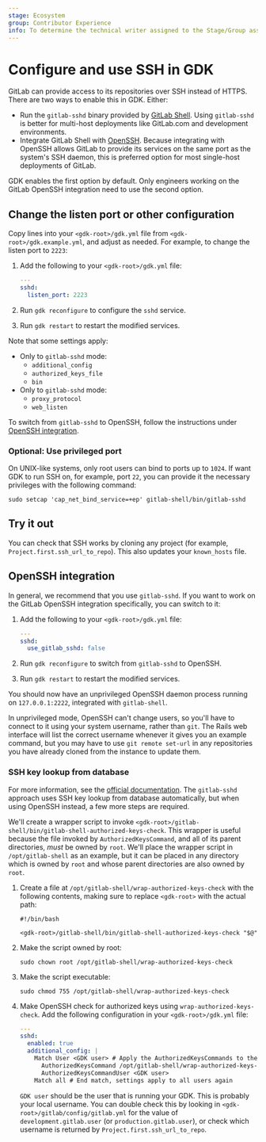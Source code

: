 ```yaml
---
stage: Ecosystem
group: Contributor Experience
info: To determine the technical writer assigned to the Stage/Group associated with this page, see https://about.gitlab.com/handbook/engineering/ux/technical-writing/#assignments
---
```


# Configure and use SSH in GDK

GitLab can provide access to its repositories over SSH instead of HTTPS. There
are two ways to enable this in GDK. Either:

- Run the `gitlab-sshd` binary provided by [GitLab Shell](https://gitlab.com/gitlab-org/gitlab-shell).
  Using `gitlab-sshd` is better for multi-host deployments like GitLab.com and
  development environments.
- Integrate GitLab Shell with [OpenSSH](https://openssh.org). Because integrating
  with OpenSSH allows GitLab to provide its services on the same port as the system's
  SSH daemon, this is preferred option for most single-host deployments of GitLab.

GDK enables the first option by default. Only engineers working on the GitLab
OpenSSH integration need to use the second option.

## Change the listen port or other configuration

Copy lines into your `<gdk-root>/gdk.yml` file from `<gdk-root>/gdk.example.yml`,
and adjust as needed. For example, to change the listen port to `2223`:

1. Add the following to your `<gdk-root>/gdk.yml` file:

   ```yaml
   ---
   sshd:
     listen_port: 2223
   ```

1. Run `gdk reconfigure` to configure the `sshd` service.

1. Run `gdk restart` to restart the modified services.

Note that some settings apply:

- Only to `gitlab-sshd` mode:
  - `additional_config`
  - `authorized_keys_file`
  - `bin`
- Only to `gitlab-sshd` mode:
  - `proxy_protocol`
  - `web_listen`

To switch from `gitlab-sshd` to OpenSSH, follow the
instructions under [OpenSSH integration](#openssh-integration).

### Optional: Use privileged port

On UNIX-like systems, only root users can bind to ports up to `1024`. If want GDK to run SSH
on, for example, port `22`, you can provide it the necessary privileges with the following
command:

```shell
sudo setcap 'cap_net_bind_service=+ep' gitlab-shell/bin/gitlab-sshd
```

## Try it out

You can check that SSH works by cloning any project (for example, `Project.first.ssh_url_to_repo`).
This also updates your `known_hosts` file.

## OpenSSH integration

In general, we recommend that you use `gitlab-sshd`. If you want to work on the
GitLab OpenSSH integration specifically, you can switch to it:

1. Add the following to your `<gdk-root>/gdk.yml` file:

   ```yaml
   ---
   sshd:
     use_gitlab_sshd: false
   ```

1. Run `gdk reconfigure` to switch from `gitlab-sshd` to OpenSSH.

1. Run `gdk restart` to restart the modified services.

You should now have an unprivileged OpenSSH daemon process running on
`127.0.0.1:2222`, integrated with `gitlab-shell`.

In unprivileged mode, OpenSSH can't change users, so you'll have to connect to
it using your system username, rather than `git`. The Rails web interface will
list the correct username whenever it gives you an example command, but you may
have to use `git remote set-url` in any repositories you have already cloned
from the instance to update them.

### SSH key lookup from database

For more information, see the
[official documentation](https://docs.gitlab.com/ee/administration/operations/speed_up_ssh.html#the-solution).
The `gitlab-sshd` approach uses SSH key lookup from database automatically, but
when using OpenSSH instead, a few more steps are required.

We'll create a wrapper script to invoke
`<gdk-root>/gitlab-shell/bin/gitlab-shell-authorized-keys-check`. This wrapper is useful
because the file invoked by `AuthorizedKeysCommand`, and all of its parent directories,
*must* be owned by `root`. We'll place the wrapper script in `/opt/gitlab-shell` as an
example, but it can be placed in any directory which is owned by `root` and whose parent
directories are also owned by `root`.

1. Create a file at `/opt/gitlab-shell/wrap-authorized-keys-check` with the following
   contents, making sure to replace `<gdk-root>` with the actual path:

   ```shell
   #!/bin/bash

   <gdk-root>/gitlab-shell/bin/gitlab-shell-authorized-keys-check "$@"
   ```

1. Make the script owned by root:

   ```shell
   sudo chown root /opt/gitlab-shell/wrap-authorized-keys-check
   ```

1. Make the script executable:

   ```shell
   sudo chmod 755 /opt/gitlab-shell/wrap-authorized-keys-check
   ```

1. Make OpenSSH check for authorized keys using `wrap-authorized-keys-check`. Add the
   following configuration in your `<gdk-root>/gdk.yml` file:

   ```yaml
   ---
   sshd:
     enabled: true
     additional_config: |
       Match User <GDK user> # Apply the AuthorizedKeysCommands to the git user only
         AuthorizedKeysCommand /opt/gitlab-shell/wrap-authorized-keys-check <GDK user> %u %k
         AuthorizedKeysCommandUser <GDK user>
       Match all # End match, settings apply to all users again
   ```

   `GDK user` should be the user that is running your GDK. This is probably your local
   username. You can double check this by looking in
   `<gdk-root>/gitlab/config/gitlab.yml` for the value of `development.gitlab.user`
   (or `production.gitlab.user`), or check which username is returned by
   `Project.first.ssh_url_to_repo`.
